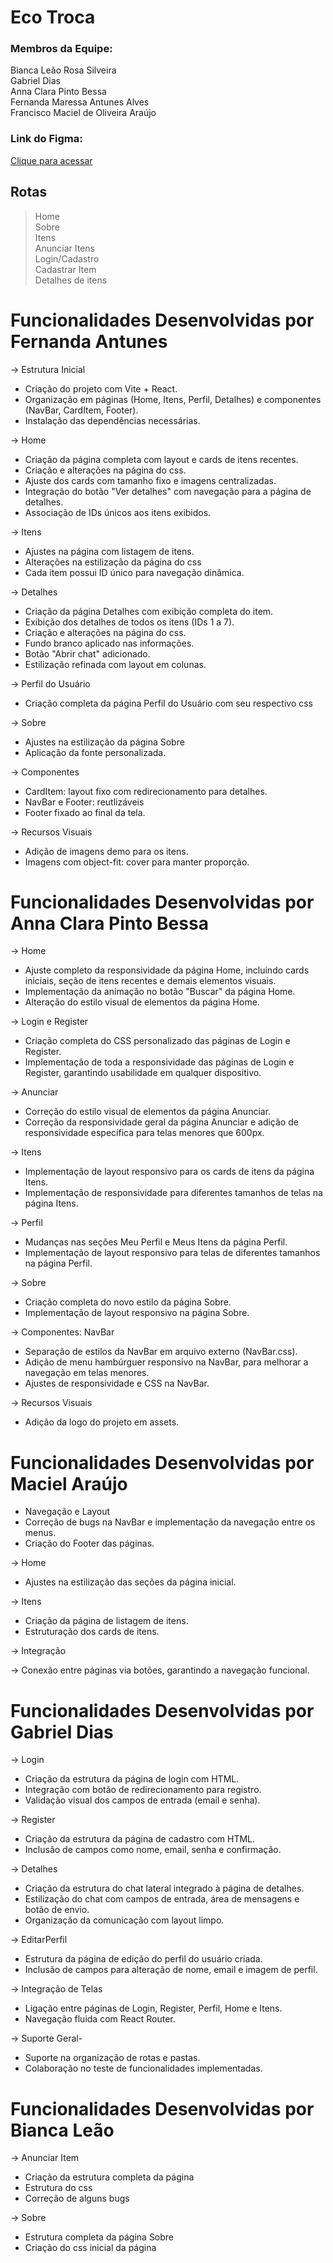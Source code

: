 # Eco Troca

### Membros da Equipe:

Bianca Leão Rosa Silveira\
Gabriel Dias\
Anna Clara Pinto Bessa\
Fernanda Maressa Antunes Alves\
Francisco Maciel de Oliveira Araújo

### Link do Figma: 
 [Clique para acessar](https://www.figma.com/design/tDGk7Db80ZmwlTlTmcFPpG/EcoTroca?node-id=0-1&p=f&t=CFyOaJWn1hi8N2rm-0)


## Rotas

> Home\
> Sobre\
> Itens\
> Anunciar Itens\
> Login/Cadastro\
> Cadastrar Item\
> Detalhes de itens

# Funcionalidades Desenvolvidas por Fernanda Antunes

-> Estrutura Inicial
- Criação do projeto com Vite + React.
- Organização em páginas (Home, Itens, Perfil, Detalhes) e componentes (NavBar, CardItem, Footer).
- Instalação das dependências necessárias. 

-> Home
- Criação da página completa com layout e cards de itens recentes.
- Criação e alterações na página do css.
- Ajuste dos cards com tamanho fixo e imagens centralizadas.
- Integração do botão "Ver detalhes" com navegação para a página de detalhes.
- Associação de IDs únicos aos itens exibidos.

-> Itens
- Ajustes na página com listagem de itens.
- Alterações na estilização da página do css
- Cada item possui ID único para navegação dinâmica.

-> Detalhes
- Criação da página Detalhes com exibição completa do item.
- Exibição dos detalhes de todos os itens (IDs 1 a 7).
- Criação e alterações na página do css.
- Fundo branco aplicado nas informações.
- Botão "Abrir chat" adicionado.
- Estilização refinada com layout em colunas.

-> Perfil do Usuário 
- Criação completa da página Perfil do Usuário com seu respectivo css

-> Sobre
- Ajustes na estilização da página Sobre
- Aplicação da fonte personalizada.

-> Componentes
- CardItem: layout fixo com redirecionamento para detalhes.
- NavBar e Footer: reutlizáveis 
- Footer fixado ao final da tela.

-> Recursos Visuais
- Adição de imagens demo para os itens.
- Imagens com object-fit: cover para manter proporção.


# Funcionalidades Desenvolvidas por Anna Clara Pinto Bessa

-> Home
- Ajuste completo da responsividade da página Home, incluindo cards iniciais, seção de itens recentes e demais elementos visuais.
- Implementação da animação no botão "Buscar" da página Home.
- Alteração do estilo visual de elementos da página Home.

-> Login e Register
- Criação completa do CSS personalizado das páginas de Login e Register.
- Implementação de toda a responsividade das páginas de Login e Register, garantindo usabilidade em qualquer dispositivo.

-> Anunciar
- Correção do estilo visual de elementos da página Anunciar.
- Correção da responsividade geral da página Anunciar e adição de responsividade específica para telas menores que 600px.

-> Itens
- Implementação de layout responsivo para os cards de itens da página Itens.
- Implementação de responsividade para diferentes tamanhos de telas na página Itens.

-> Perfil
- Mudanças nas seções Meu Perfil e Meus Itens da página Perfil. 
- Implementação de layout responsivo para telas de diferentes tamanhos na página Perfil.

-> Sobre
- Criação completa do novo estilo da página Sobre.
- Implementação de layout responsivo na página Sobre.

-> Componentes: NavBar
- Separação de estilos da NavBar em arquivo externo (NavBar.css).
- Adição de menu hambúrguer responsivo na NavBar, para melhorar a navegação em telas menores.
- Ajustes de responsividade e CSS na NavBar.

-> Recursos Visuais
- Adição da logo do projeto em assets.

# Funcionalidades Desenvolvidas por Maciel Araújo
- Navegação e Layout
- Correção de bugs na NavBar e implementação da navegação entre os menus.
- Criação do Footer das páginas.

-> Home
- Ajustes na estilização das seções da página inicial.

-> Itens
- Criação da página de listagem de itens.
- Estruturação dos cards de itens.

-> Integração

-> Conexão entre páginas via botões, garantindo a navegação funcional.

# Funcionalidades Desenvolvidas por Gabriel Dias

-> Login
- Criação da estrutura da página de login com HTML.
- Integração com botão de redirecionamento para registro.
- Validação visual dos campos de entrada (email e senha).

-> Register
- Criação da estrutura da página de cadastro com HTML.
- Inclusão de campos como nome, email, senha e confirmação.

-> Detalhes
- Criação da estrutura do chat lateral integrado à página de detalhes.
- Estilização do chat com campos de entrada, área de mensagens e botão de envio.
- Organização da comunicação com layout limpo.

-> EditarPerfil
- Estrutura da página de edição do perfil do usuário criada.
- Inclusão de campos para alteração de nome, email e imagem de perfil.

-> Integração de Telas
- Ligação entre páginas de Login, Register, Perfil, Home e Itens.
- Navegação fluida com React Router.

-> Suporte Geral-
- Suporte na organização de rotas e pastas.
- Colaboração no teste de funcionalidades implementadas.

# Funcionalidades Desenvolvidas por Bianca Leão

-> Anunciar Item
- Criação da estrutura completa da página
- Estrutura do css
- Correção de alguns bugs

-> Sobre
- Estrutura completa da página Sobre
- Criação do css inicial da página
